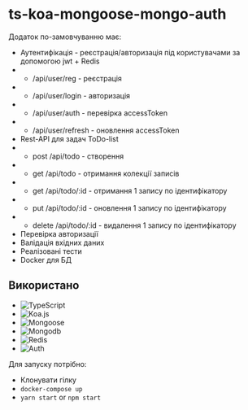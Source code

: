 # ts-koa-mongoose-mongo-auth
Додаток по-замовчуванню має:
* Аутентифікація - реєстрація/авторизація під користувачами за допомогою jwt + Redis
* * /api/user/reg - реєстрація
* * /api/user/login - авторизація
* * /api/user/auth - перевірка accessToken
* * /api/user/refresh - оновлення accessToken
* Rest-API для задач ToDo-list
* * post /api/todo - створення
* * get /api/todo - отримання колекції записів
* * get /api/todo/:id - отримання 1 запису по ідентифікатору
* * put /api/todo/:id - оновлення 1 запису по ідентифікатору
* * delete /api/todo/:id - видалення 1 запису по ідентифікатору
* Перевірка авторизації
* Валідація вхідних даних
* Реалізовані тести
* Docker для БД

## Використано
* ![TypeScript](https://img.shields.io/badge/typescript-%23007ACC.svg?style=for-the-badge&logo=typescript&logoColor=white)
* ![Koa.js](https://img.shields.io/badge/koa.js-%234d59.svg?style=for-the-badge&logoColor=%2361DAFB)
* ![Mongoose](https://img.shields.io/badge/Mongoose-254845?style=for-the-badge&logo=mongoose&logoColor=white)
* ![Mongodb](https://img.shields.io/badge/MongoDB-4EA94B?style=for-the-badge&logo=mongodb&logoColor=white)
* ![Redis](https://img.shields.io/badge/redis-%23DD0031.svg?style=for-the-badge&logo=redis&logoColor=white)
* ![Auth](https://img.shields.io/badge/Auth-%23DD5431.svg?style=for-the-badge&logo=user&logoColor=white)

Для запуску потрібно:
* Клонувати гілку
* `docker-compose up`
* `yarn start` or `npm start`
